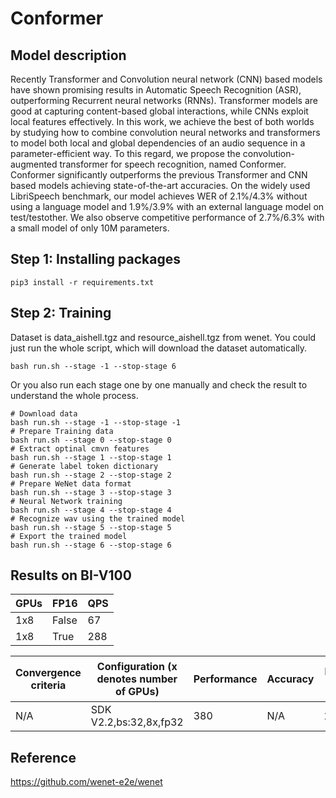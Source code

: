# Conformer

## Model description

Recently Transformer and Convolution neural network (CNN) based models have shown promising results in Automatic Speech Recognition (ASR), outperforming Recurrent neural networks (RNNs). Transformer models are good at capturing content-based global interactions, while CNNs exploit local features effectively. In this work, we achieve the best of both worlds by studying how to combine convolution neural networks and transformers to model both local and global dependencies of an audio sequence in a parameter-efficient way. To this regard, we propose the convolution-augmented transformer for speech recognition, named Conformer. Conformer significantly outperforms the previous Transformer and CNN based models achieving state-of-the-art accuracies. On the widely used LibriSpeech benchmark, our model achieves WER of 2.1%/4.3% without using a language model and 1.9%/3.9% with an external language model on test/testother. We also observe competitive performance of 2.7%/6.3% with a small model of only 10M parameters.

## Step 1: Installing packages

```
pip3 install -r requirements.txt
```

## Step 2: Training

Dataset is data_aishell.tgz and resource_aishell.tgz from wenet.
You could just run the whole script, which will download the dataset automatically.
```
bash run.sh --stage -1 --stop-stage 6
```
Or you also run each stage one by one manually and check the result to understand the whole process.  
```
# Download data
bash run.sh --stage -1 --stop-stage -1
# Prepare Training data
bash run.sh --stage 0 --stop-stage 0
# Extract optinal cmvn features
bash run.sh --stage 1 --stop-stage 1
# Generate label token dictionary
bash run.sh --stage 2 --stop-stage 2
# Prepare WeNet data format
bash run.sh --stage 3 --stop-stage 3
# Neural Network training
bash run.sh --stage 4 --stop-stage 4
# Recognize wav using the trained model
bash run.sh --stage 5 --stop-stage 5
# Export the trained model
bash run.sh --stage 6 --stop-stage 6
```

## Results on BI-V100

| GPUs | FP16  | QPS |
|------|-------|-----|
| 1x8  | False | 67  |
| 1x8  | True  | 288 |

| Convergence criteria | Configuration (x denotes number of GPUs) | Performance | Accuracy | Power（W） | Scalability | Memory utilization（G） | Stability |
|----------------------|------------------------------------------|-------------|----------|------------|-------------|-------------------------|-----------|
| N/A                  | SDK V2.2,bs:32,8x,fp32                   | 380         | N/A      | 113\*8     | 0.82        | 21.5\*8                 | 1         |


## Reference
https://github.com/wenet-e2e/wenet
